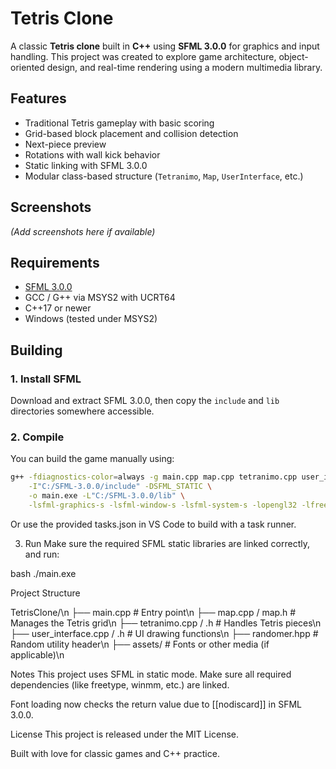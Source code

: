 # Tetris Clone

A classic **Tetris clone** built in **C++** using **SFML 3.0.0** for graphics and input handling. 
This project was created to explore game architecture, object-oriented design, and real-time rendering using a modern multimedia library.

## Features

- Traditional Tetris gameplay with basic scoring
- Grid-based block placement and collision detection
- Next-piece preview
- Rotations with wall kick behavior
- Static linking with SFML 3.0.0
- Modular class-based structure (`Tetranimo`, `Map`, `UserInterface`, etc.)

## Screenshots

*(Add screenshots here if available)*

## Requirements

- [SFML 3.0.0](https://www.sfml-dev.org/download.php)
- GCC / G++ via MSYS2 with UCRT64
- C++17 or newer
- Windows (tested under MSYS2)

## Building

### 1. Install SFML

Download and extract SFML 3.0.0, then copy the `include` and `lib` directories somewhere accessible.

### 2. Compile

You can build the game manually using:

```bash
g++ -fdiagnostics-color=always -g main.cpp map.cpp tetranimo.cpp user_interface.cpp \
    -I"C:/SFML-3.0.0/include" -DSFML_STATIC \
    -o main.exe -L"C:/SFML-3.0.0/lib" \
    -lsfml-graphics-s -lsfml-window-s -lsfml-system-s -lopengl32 -lfreetype -lwinmm -lgdi32 -mwindows
```

Or use the provided tasks.json in VS Code to build with a task runner.

3. Run
Make sure the required SFML static libraries are linked correctly, and run:

bash
./main.exe

Project Structure

TetrisClone/\n
├── main.cpp              # Entry point\n
├── map.cpp / map.h       # Manages the Tetris grid\n
├── tetranimo.cpp / .h    # Handles Tetris pieces\n
├── user_interface.cpp / .h # UI drawing functions\n
├── randomer.hpp          # Random utility header\n
├── assets/               # Fonts or other media (if applicable)\n

Notes
This project uses SFML in static mode. Make sure all required dependencies (like freetype, winmm, etc.) are linked.

Font loading now checks the return value due to [[nodiscard]] in SFML 3.0.0.

License
This project is released under the MIT License.

Built with love for classic games and C++ practice.
